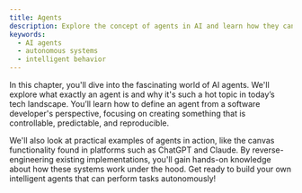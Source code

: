 ```yaml
---
title: Agents
description: Explore the concept of agents in AI and learn how they can be used to perform specific tasks autonomously.
keywords:
  - AI agents
  - autonomous systems
  - intelligent behavior
---
```


In this chapter, you'll dive into the fascinating world of AI agents. We'll explore what exactly an agent is and why it's such a hot topic in today’s tech landscape. You’ll learn how to define an agent from a software developer's perspective, focusing on creating something that is controllable, predictable, and reproducible.

We'll also look at practical examples of agents in action, like the canvas functionality found in platforms such as ChatGPT and Claude. By reverse-engineering existing implementations, you'll gain hands-on knowledge about how these systems work under the hood. Get ready to build your own intelligent agents that can perform tasks autonomously!